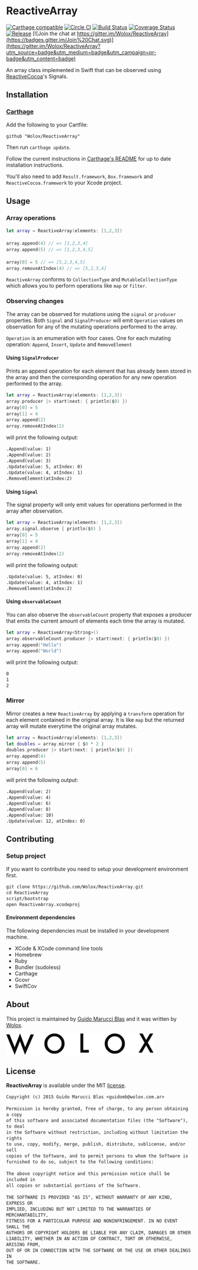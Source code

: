 # ReactiveArray

[![Carthage compatible](https://img.shields.io/badge/Carthage-compatible-4BC51D.svg?style=flat)](https://github.com/Carthage/Carthage)
[![Circle CI](https://circleci.com/gh/Wolox/ReactiveArray.svg?style=svg)](https://circleci.com/gh/Wolox/ReactiveArray)
[![Build Status](https://travis-ci.org/Wolox/ReactiveArray.svg?branch=master)](https://travis-ci.org/Wolox/ReactiveArray)
[![Coverage Status](https://coveralls.io/repos/Wolox/ReactiveArray/badge.svg?branch=master&service=github)](https://coveralls.io/github/Wolox/ReactiveArray?branch=master)
[![Release](https://img.shields.io/github/release/Wolox/ReactiveArray.svg)](https://github.com/Wolox/ReactiveArray/releases)
[![Join the chat at https://gitter.im/Wolox/ReactiveArray](https://badges.gitter.im/Join%20Chat.svg)](https://gitter.im/Wolox/ReactiveArray?utm_source=badge&utm_medium=badge&utm_campaign=pr-badge&utm_content=badge)

An array class implemented in Swift that can be observed using [ReactiveCocoa](https://github.com/ReactiveCocoa/ReactiveCocoa)'s Signals.

## Installation

### [Carthage]

[Carthage]: https://github.com/Carthage/Carthage

Add the following to your Cartfile:

```
github "Wolox/ReactiveArray"
```

Then run `carthage update`.

Follow the current instructions in [Carthage's README][carthage-installation]
for up to date installation instructions.

[carthage-installation]: https://github.com/Carthage/Carthage#adding-frameworks-to-an-application

You'll also need to add `Result.framework`, `Box.framework` and `ReactiveCocoa.framework` to your Xcode
project.

[Box]: https://github.com/robrix/box
[Result]: https://github.com/antitypical/Result
[ReactiveCocoa]: https://github.com/ReactiveCocoa/ReactiveCocoa

## Usage

### Array operations

```swift
let array = ReactiveArray(elements: [1,2,3])

array.append(4) // => [1,2,3,4]
array.append(5) // => [1,2,3,4,5]

array[0] = 5 // => [5,2,3,4,5]
array.removeAtIndex(4) // => [5,2,3,4]
```

`ReactiveArray` conforms to `CollectionType` and `MutableCollectionType` which allows you to perform operations like
`map` or `filter`.

### Observing changes

The array can be observed for mutations using the `signal` or `producer` properties. Both `Signal` and `SignalProducer` will emit `Operation` values on observation for any of the mutating
operations performed to the array.

`Operation` is an enumeration with four cases. One for each
mutating operation: `Append`, `Insert`, `Update` and `RemoveElement`

#### Using `SignalProducer`

Prints an append operation for each element
that has already been stored in the array and then
the corresponding operation for any new operation performed to the array.

```swift
let array = ReactiveArray(elements: [1,2,3])
array.producer |> start(next: { println($0) })
array[0] = 5
array[1] = 4
array.append(2)
array.removeAtIndex(2)
```

will print the following output:

```
.Append(value: 1)
.Append(value: 2)
.Append(value: 3)
.Update(value: 5, atIndex: 0)
.Update(value: 4, atIndex: 1)
.RemoveElement(atIndex:2)
```

#### Using `Signal`

The signal property will only emit values for operations performed in the array after observation.

```swift
let array = ReactiveArray(elements: [1,2,3])
array.signal.observe { println($0) }
array[0] = 5
array[1] = 4
array.append(2)
array.removeAtIndex(2)
```

will print the following output:

```
.Update(value: 5, atIndex: 0)
.Update(value: 4, atIndex: 1)
.RemoveElement(atIndex:2)
```

#### Using `observableCount`

You can also observe the `observableCount` property that exposes a producer that emits the current amount of elements each time the array is mutated.

```swift
let array = ReactiveArray<String>()
array.observableCount.producer |> start(next: { println($0) })
array.append("Hello")
array.append("World")
```

will print the following output:

```
0
1
2
```

### Mirror

Mirror creates a new `ReactiveArray` by applying a `transform` operation for each element contained in the original array. It is like `map` but the returned array will mutate everytime the original array mutates.

```swift
let array = ReactiveArray(elements: [1,2,3])
let doubles = array.mirror { $0 * 2 }
doubles.producer |> start(next: { println($0) })
array.append(4)
array.append(5)
array[0] = 6
```

will print the following output:

```
.Append(value: 2)
.Append(value: 4)
.Append(value: 6)
.Append(value: 8)
.Append(value: 10)
.Update(value: 12, atIndex: 0)
```


## Contributing

### Setup project

If you want to contribute you need to setup your
development environment first.

    git clone https://github.com/Wolox/ReactiveArray.git
    cd ReactiveArray
    script/bootstrap
    open ReactiveArray.xcodeproj

#### Environment dependencies

The following dependencies must be installed in your development machine.

 * XCode & XCode command line tools
 * Homebrew
 * Ruby
 * Bundler (sudoless)
 * Carthage
 * Gcovr
 * SwiftCov

## About

This project is maintained by [Guido Marucci Blas](https://github.com/guidomb) and it was written by [Wolox](http://www.wolox.com.ar).

![Wolox](https://raw.githubusercontent.com/Wolox/press-kit/master/logos/logo_banner.png)

## License

**ReactiveArray** is available under the MIT [license](https://raw.githubusercontent.com/Wolox/ReactiveArray/master/LICENSE).

    Copyright (c) 2015 Guido Marucci Blas <guidomb@wolox.com.ar>

    Permission is hereby granted, free of charge, to any person obtaining a copy
    of this software and associated documentation files (the "Software"), to deal
    in the Software without restriction, including without limitation the rights
    to use, copy, modify, merge, publish, distribute, sublicense, and/or sell
    copies of the Software, and to permit persons to whom the Software is
    furnished to do so, subject to the following conditions:

    The above copyright notice and this permission notice shall be included in
    all copies or substantial portions of the Software.

    THE SOFTWARE IS PROVIDED "AS IS", WITHOUT WARRANTY OF ANY KIND, EXPRESS OR
    IMPLIED, INCLUDING BUT NOT LIMITED TO THE WARRANTIES OF MERCHANTABILITY,
    FITNESS FOR A PARTICULAR PURPOSE AND NONINFRINGEMENT. IN NO EVENT SHALL THE
    AUTHORS OR COPYRIGHT HOLDERS BE LIABLE FOR ANY CLAIM, DAMAGES OR OTHER
    LIABILITY, WHETHER IN AN ACTION OF CONTRACT, TORT OR OTHERWISE, ARISING FROM,
    OUT OF OR IN CONNECTION WITH THE SOFTWARE OR THE USE OR OTHER DEALINGS IN
    THE SOFTWARE.
